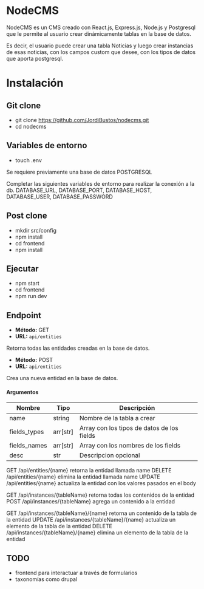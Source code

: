 # NodeCMS

NodeCMS es un CMS creado con React.js, Express.js, Node.js y Postgresql que le permite al usuario crear dinámicamente tablas en la base de datos.

Es decir, el usuario puede crear una tabla Noticias y luego crear instancias de esas noticias, con los campos custom que desee, con los tipos de datos que aporta postgresql.

# Instalación

## Git clone

- git clone https://github.com/JordiBustos/nodecms.git
- cd nodecms

## Variables de entorno

- touch .env

Se requiere previamente una base de datos POSTGRESQL

Completar las siguientes variables de entorno para realizar la conexión a la db.
DATABASE_URL,
DATABASE_PORT,
DATABASE_HOST,
DATABASE_USER,
DATABASE_PASSWORD

## Post clone

- mkdir src/config
- npm install
- cd frontend
- npm install

## Ejecutar

- npm start
- cd frontend
- npm run dev

## Endpoint

- **Método:** GET
- **URL:** `api/entities`

Retorna todas las entidades creadas en la base de datos.

- **Método:** POST
- **URL:** `api/entities`

Crea una nueva entidad en la base de datos.

#### Argumentos

| Nombre       | Tipo    | Descripción                                         |
| ------------ | ------- | --------------------------------------------------- |
| name         | string  | Nombre de la tabla a crear                          |
| fields_types | arr[str]| Array con los tipos de datos de los fields          |
| fields_names | arr[str]| Array con los nombres de los fields                 |
| desc         | str     | Descripcion opcional


GET    /api/entities/{name} retorna la entidad llamada name
DELETE /api/entities/{name} elimina la entidad llamada name
UPDATE /api/entities/{name} actualiza la entidad con los valores pasados en el body

GET    /api/instances/{tableName} retorna todas los contenidos de la entidad
POST   /api/instances/{tableName} agrega un contenido a la entidad

GET    /api/instances/{tableName}/{name} retorna un contenido de la tabla de la entidad
UPDATE /api/instances/{tableName}/{name} actualiza un elemento de la tabla de la entidad
DELETE /api/instances/{tableName}/{name} elimina un elemento de la tabla de la entidad

## TODO
- frontend para interactuar a través de formularios
- taxonomías como drupal
